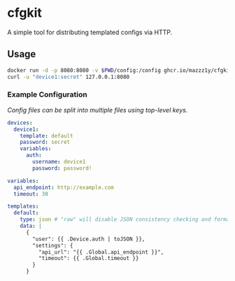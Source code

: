 # cfgkit

A simple tool for distributing templated configs via HTTP.

## Usage

```bash
docker run -d -p 8080:8080 -v $PWD/config:/config ghcr.io/mazzz1y/cfgkit:latest
curl -u "device1:secret" 127.0.0.1:8080
```

### Example Configuration

*Config files can be split into multiple files using top-level keys.*

```yaml
devices:
  device1:
    template: default
    password: secret
    variables:
      auth:
        username: device1
        password: password!

variables:
  api_endpoint: http://example.com
  timeout: 30

templates:
  default:
    type: json # "raw" will disable JSON consistency checking and formatting
    data: |
      {
        "user": {{ .Device.auth | toJSON }},
        "settings": {
          "api_url": "{{ .Global.api_endpoint }}",
          "timeout": {{ .Global.timeout }}
        }
      }
```